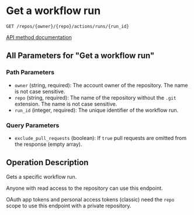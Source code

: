 # Get a workflow run

`GET /repos/{owner}/{repo}/actions/runs/{run_id}`

[API method documentation](https://docs.github.com/rest/actions/workflow-runs#get-a-workflow-run)

## All Parameters for "Get a workflow run"

### Path Parameters

- `owner` (string, required): The account owner of the repository. The name is not case sensitive.
- `repo` (string, required): The name of the repository without the `.git` extension. The name is not case sensitive.
- `run_id` (integer, required): The unique identifier of the workflow run.
### Query Parameters

- `exclude_pull_requests` (boolean): If `true` pull requests are omitted from the response (empty array).

## Operation Description

Gets a specific workflow run.

Anyone with read access to the repository can use this endpoint.

OAuth app tokens and personal access tokens (classic) need the `repo` scope to use this endpoint with a private repository.
